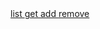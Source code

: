 <div>
<a href="https://ibb.co/pLL50Gs">list</>
<a href="https://ibb.co/JmWd1xT">get</>
<a href="https://ibb.co/fpd41tx">add</>
<a href="https://ibb.co/4ZX9MfR">remove</>
</div>
